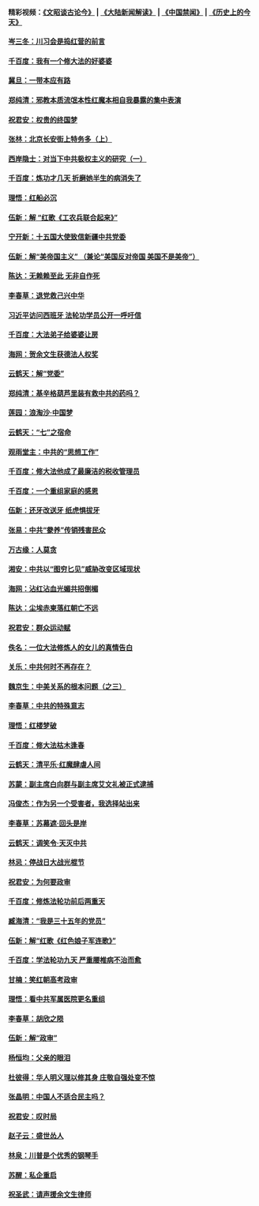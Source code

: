 #### 精彩视频：[《文昭谈古论今》](https://github.com/gfw-breaker/wenzhao/blob/master/README.md?t=11291831) | [《大陆新闻解读》](https://github.com/gfw-breaker/ntdtv-comedy/blob/master/README.md?t=11291831) | [《中国禁闻》](https://github.com/gfw-breaker/ntdtv-news/blob/master/README.md?t=11291831) | [《历史上的今天》](https://github.com/gfw-breaker/today-in-history/blob/master/README.md?t=11291831) 

#### [岑三冬：川习会是捣红营的前言](../pages/nsc993/n10881767.md?t=11291831) 

#### [千百度：我有一个修大法的好婆婆](../pages/nsc993/n10880660.md?t=11291831) 

#### [冀旦：一带本应有路](../pages/nsc993/n10880340.md?t=11291831) 

#### [郑纯清：邪教本质流氓本性红魔本相自我暴露的集中表演](../pages/nsc993/n10880329.md?t=11291831) 

#### [祝君安：权贵的终国梦](../pages/nsc993/n10880242.md?t=11291831) 

#### [张林：北京长安街上特务多（上）](../pages/nsc993/n10880009.md?t=11291831) 

#### [西岸隐士：对当下中共极权主义的研究（一）](../pages/nsc993/n10878740.md?t=11291831) 

#### [千百度：炼功才几天 折磨她半生的病消失了](../pages/nsc993/n10878447.md?t=11291831) 

#### [理悟：红船必沉](../pages/nsc993/n10877545.md?t=11291831) 

#### [伍新：解 “红歌《工农兵联合起来》”](../pages/nsc993/n10876264.md?t=11291831) 

#### [宁开新：十五国大使致信新疆中共党委](../pages/nsc993/n10876212.md?t=11291831) 

#### [伍新：解“美帝国主义” （兼论“美国反对帝国 美国不是美帝”）](../pages/nsc993/n10874688.md?t=11291831) 

#### [陈达：无赖赖至此 无非自作死](../pages/nsc993/n10874640.md?t=11291831) 

#### [李春草：退党救己兴中华](../pages/nsc993/n10874600.md?t=11291831) 

#### [习近平访问西班牙 法轮功学员公开一呼吁信](../pages/nsc993/n10873818.md?t=11291831) 

#### [千百度：大法弟子给婆婆让房](../pages/nsc993/n10870567.md?t=11291831) 

#### [海网：贺余文生获德法人权奖](../pages/nsc993/n10869990.md?t=11291831) 

#### [云鹤天：解“党委”](../pages/nsc993/n10869977.md?t=11291831) 

#### [郑纯清：基辛格葫芦里装有救中共的药吗？](../pages/nsc993/n10868192.md?t=11291831) 

#### [莲园：浪淘沙‧中国梦](../pages/nsc993/n10868184.md?t=11291831) 

#### [云鹤天：“七”之宿命](../pages/nsc993/n10868163.md?t=11291831) 

#### [观雨堂主：中共的“思想工作”](../pages/nsc993/n10868076.md?t=11291831) 

#### [千百度：修大法他成了最廉洁的税收管理员](../pages/nsc993/n10867964.md?t=11291831) 

#### [千百度：一个重组家庭的感恩](../pages/nsc993/n10865204.md?t=11291831) 

#### [伍新：还牙改送牙 纸虎惧拔牙](../pages/nsc993/n10863679.md?t=11291831) 

#### [张易：中共“豢养”传销残害民众](../pages/nsc993/n10864740.md?t=11291831) 

#### [万古缘：人莫贪](../pages/nsc993/n10863667.md?t=11291831) 

#### [湘安：中共以“图穷匕见”威胁改变区域现状](../pages/nsc993/n10864609.md?t=11291831) 

#### [海网：沾红沾血光媚共招倒楣](../pages/nsc993/n10863591.md?t=11291831) 

#### [陈达：尘埃赤柬落红朝亡不远](../pages/nsc993/n10863562.md?t=11291831) 

#### [祝君安：群众运动赋](../pages/nsc993/n10863448.md?t=11291831) 

#### [佚名：一位大法修炼人的女儿的真情告白](../pages/nsc993/n10861395.md?t=11291831) 

#### [关乐：中共何时不再存在？](../pages/nsc993/n10860742.md?t=11291831) 

#### [魏京生：中美关系的根本问题（之三）](../pages/nsc993/n10860643.md?t=11291831) 

#### [李春草：中共的特殊意志](../pages/nsc993/n10860705.md?t=11291831) 

#### [理悟：红楼梦破](../pages/nsc993/n10855545.md?t=11291831) 

#### [千百度：修大法枯木逢春](../pages/nsc993/n10855876.md?t=11291831) 

#### [云鹤天：清平乐‧红魔肆虐人间](../pages/nsc993/n10855540.md?t=11291831) 

#### [苏蒙：副主席白向群与副主席艾文礼被正式逮捕](../pages/nsc993/n10853816.md?t=11291831) 

#### [冯俊杰：作为另一个受害者，我选择站出来](../pages/nsc993/n10854203.md?t=11291831) 

#### [李春草：苏幕遮‧回头是岸](../pages/nsc993/n10853697.md?t=11291831) 

#### [云鹤天：调笑令‧天灭中共](../pages/nsc993/n10852934.md?t=11291831) 

#### [林忌：停战日大战光棍节](../pages/nsc993/n10852809.md?t=11291831) 

#### [祝君安：为何要政审](../pages/nsc993/n10852927.md?t=11291831) 

#### [千百度：修炼法轮功前后两重天](../pages/nsc993/n10851915.md?t=11291831) 

#### [臧海清：“我是三十五年的党员”](../pages/nsc993/n10851897.md?t=11291831) 

#### [伍新：解“红歌《红色娘子军连歌》”](../pages/nsc993/n10848346.md?t=11291831) 

#### [千百度：学法轮功九天 严重腰椎病不治而愈](../pages/nsc993/n10848063.md?t=11291831) 

#### [甘楠：笑红朝高考政审](../pages/nsc993/n10848051.md?t=11291831) 

#### [理悟：看中共军属医院更名重组](../pages/nsc993/n10845990.md?t=11291831) 

#### [李春草：胡欣之陨](../pages/nsc993/n10845983.md?t=11291831) 

#### [伍新：解“政审”](../pages/nsc993/n10845884.md?t=11291831) 

#### [杨恒均：父亲的眼泪](../pages/nsc993/n10845825.md?t=11291831) 

#### [杜彼得：华人明义理以修其身 庄敬自强处变不惊](../pages/nsc993/n10844569.md?t=11291831) 

#### [张晶明：中国人不适合民主吗？](../pages/nsc993/n10842769.md?t=11291831) 

#### [祝君安：叹时局](../pages/nsc993/n10840922.md?t=11291831) 

#### [赵子云：盛世怂人](../pages/nsc993/n10840892.md?t=11291831) 

#### [林泉：川普是个优秀的钢琴手](../pages/nsc993/n10840404.md?t=11291831) 

#### [苏醒：私企重启](../pages/nsc993/n10837387.md?t=11291831) 

#### [祝圣武：请声援余文生律师](../pages/nsc993/n10837318.md?t=11291831) 

